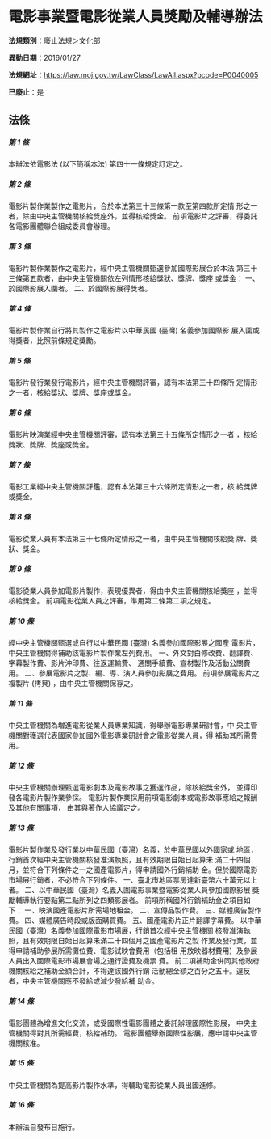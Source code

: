 # 電影事業暨電影從業人員獎勵及輔導辦法

**法規類別**：廢止法規＞文化部

**異動日期**：2016/01/27  

**法規網址**：https://law.moj.gov.tw/LawClass/LawAll.aspx?pcode=P0040005

**已廢止**：是



## 法條
##### 第 1 條
本辦法依電影法 (以下簡稱本法) 第四十一條規定訂定之。

##### 第 2 條
電影片製作業製作之電影片，合於本法第三十三條第一款至第四款所定情
形之一者，除由中央主管機關核給獎座外，並得核給獎金。
前項電影片之評審，得委託各電影團體聯合組成委員會辦理。

##### 第 3 條
電影片製作業製作之電影片，經中央主管機關甄選參加國際影展合於本法
第三十三條第五款者，由中央主管機關依左列情形核給獎狀、獎牌、獎座
或獎金：
一、於國際影展入圍者。
二、於國際影展得獎者。

##### 第 4 條
電影片製作業自行將其製作之電影片以中華民國 (臺灣) 名義參加國際影
展入圍或得獎者，比照前條規定獎勵。

##### 第 5 條
電影片發行業發行電影片，經中央主管機關評審，認有本法第三十四條所
定情形之一者，核給獎狀、獎牌、獎座或獎金。

##### 第 6 條
電影片映演業經中央主管機關評審，認有本法第三十五條所定情形之一者
，核給獎狀、獎牌、獎座或獎金。

##### 第 7 條
電影工業經中央主管機關評鑑，認有本法第三十六條所定情形之一者，核
給獎牌或獎金。

##### 第 8 條
電影從業人員有本法第三十七條所定情形之一者，由中央主管機關核給獎
牌、獎狀、獎金。

##### 第 9 條
電影從業人員參加電影片製作，表現優異者，得由中央主管機關核給獎座
，並得核給獎金。
前項電影從業人員之評審，準用第二條第二項之規定。

##### 第 10 條
經中央主管機關甄選或自行以中華民國 (臺灣) 名義參加國際影展之國產
電影片，中央主管機關得補助該電影片製作業左列費用。
一、外文對白修改費、翻譯費、字幕製作費、影片沖印費、往返運輸費、
    通關手續費、宣材製作及活動公關費用。
二、參展電影片之製、編、導、演人員參加影展之費用。
前項參展電影片之複製片 (拷貝) ，由中央主管機關保存之。

##### 第 11 條
中央主管機關為增進電影從業人員專業知識，得舉辦電影專業研討會，中
央主管機關對獲選代表國家參加國外電影專業研討會之電影從業人員，得
補助其所需費用。

##### 第 12 條
中央主管機關辦理甄選電影劇本及電影故事之獲選作品，除核給獎金外，
並得印發各電影片製作業參採。
電影片製作業採用前項電影劇本或電影故事應給之報酬及其他有關事項，
由其與著作人協議定之。

##### 第 13 條
電影片製作業及發行業以中華民國（臺灣）名義，於中華民國以外國家或
地區，行銷首次經中央主管機關核發准演執照，且有效期限自始日起算未
滿二十四個月，並符合下列條件之一之國產電影片，得申請國外行銷補助
金。但於國際電影市場展行銷者，不必符合下列條件。
一、臺北市地區票房達新臺幣六十萬元以上者。
二、以中華民國（臺灣）名義入圍電影事業暨電影從業人員參加國際影展
    獎勵輔導執行要點第二點所列之四類影展者。
前項所稱國外行銷補助金之項目如下：
一、映演國產電影片所需場地租金。
二、宣傳品製作費。
三、媒體廣告製作費。
四、媒體廣告時段或版面購買費。
五、國產電影片正片翻譯字幕費。
以中華民國（臺灣）名義參加國際電影市場展，行銷首次經中央主管機關
核發准演執照，且有效期限自始日起算未滿二十四個月之國產電影片之製
作業及發行業，並得申請補助參展所需攤位費、電影試映會費用（包括租
用放映器材費用）及參展人員出入國際電影市場展會場之通行證費及機票
費。
前二項補助金併同其他政府機關核給之補助金額合計，不得達該國外行銷
活動總金額之百分之五十。違反者，中央主管機關應不發給或減少發給補
助金。

##### 第 14 條
電影團體為增進文化交流，或受國際性電影團體之委託辦理國際性影展，
中央主管機關得對其所需經費，核給補助。
電影團體舉辦國際性影展，應申請中央主管機關核准。

##### 第 15 條
中央主管機關為提高影片製作水準，得輔助電影從業人員出國進修。

##### 第 16 條
本辦法自發布日施行。



